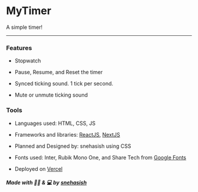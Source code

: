 # MyTimer
 
A simple timer!


-----

### Features

- Stopwatch

- Pause, Resume, and Reset the timer

- Synced ticking sound. 1 tick per second.

- Mute or unmute ticking sound


### Tools

- Languages used: HTML, CSS, JS

- Frameworks and libraries: [ReactJS](https://reactjs.org), [NextJS](https://nextjs.org)

- Planned and Designed by: snehasish using CSS

- Fonts used: Inter, Rubik Mono One, and Share Tech from [Google Fonts](https://fonts.google.com)

- Deployed on [Vercel](https://vercel.com)



##### Made with 👐🏻 & 💻 by [snehasish](https://github.com/snehasishlol)
